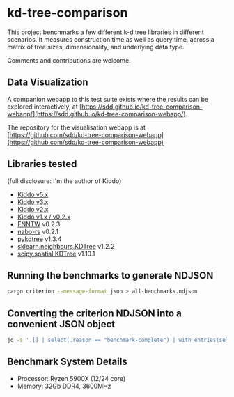 # kd-tree-comparison

This project benchmarks a few different k-d tree libraries in different scenarios.
It measures construction time as well as query time, across a matrix of tree sizes, dimensionality, and underlying data type.

Comments and contributions are welcome.

## Data Visualization

A companion webapp to this test suite exists where the results can be explored interactively, at [https://sdd.github.io/kd-tree-comparison-webapp/](https://sdd.github.io/kd-tree-comparison-webapp/).

The repository for the visualisation webapp is at [https://github.com/sdd/kd-tree-comparison-webapp](https://github.com/sdd/kd-tree-comparison-webapp)

## Libraries tested
(full disclosure: I'm the author of Kiddo)

* [Kiddo v5.x](https://github.com/sdd/kiddo)
* [Kiddo v3.x](https://github.com/sdd/kiddo)
* [Kiddo v2.x](https://github.com/sdd/kiddo)
* [Kiddo v1.x / v0.2.x](https://github.com/sdd/kiddo_v1)
* [FNNTW](https://crates.io/crates/fnntw) v0.2.3
* [nabo-rs](https://crates.io/crates/nabo) v0.2.1
* [pykdtree](https://github.com/storpipfugl/pykdtree) v1.3.4
* [sklearn.neighbours.KDTree](https://scikit-learn.org/stable/modules/generated/sklearn.neighbors.KDTree.html) v1.2.2
* [scipy.spatial.KDTree](https://docs.scipy.org/doc/scipy/reference/generated/scipy.spatial.KDTree.html) v1.10.1

## Running the benchmarks to generate NDJSON

```bash
cargo criterion --message-format json > all-benchmarks.ndjson
```


## Converting the criterion NDJSON into a convenient JSON object
```bash
jq -s '.[] | select(.reason == "benchmark-complete") | with_entries(select([.key] | inside(["id", "mean"])))'  < all-benchmarks.ndjson | jq -s > all-benchmarks.json
```

## Benchmark System Details

* Processor: Ryzen 5900X (12/24 core)
* Memory: 32Gb DDR4, 3600MHz
